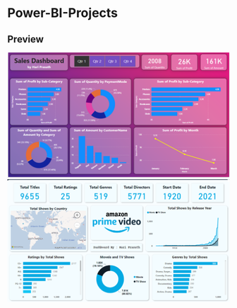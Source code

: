 # Power-BI-Projects
## Preview

![Sales Dashboard](https://github.com/hari7702/Power-BI-Projects/blob/main/Sales%20Dashboard/Sales%20Dashboards.png)
![Amazon Prime Video Dashboard Preview](https://github.com/hari7702/Power-BI-Projects/blob/main/Amazon%20Prime%20Video%20Dashboard%20using%20Power%20BI/Amazon%20Vedio%20By%20Hari.png)
